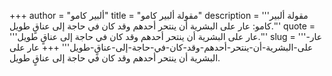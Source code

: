 +++
author = "ألبير كامو"
title = "مقولة ألبير كامو"
description = '''مقولة ألبير كامو: عار على البشرية أن ينتحر أحدهم وقد كان في حاجة إلى عناقٍ طويل.'''
quote = '''عار على البشرية أن ينتحر أحدهم وقد كان في حاجة إلى عناقٍ طويل.'''
slug = '''عار-على-البشرية-أن-ينتحر-أحدهم-وقد-كان-في-حاجة-إلى-عناقٍ-طويل'''
+++
عار على البشرية أن ينتحر أحدهم وقد كان في حاجة إلى عناقٍ طويل.
